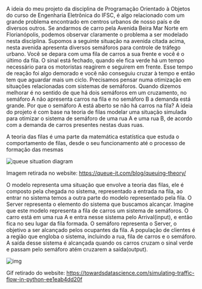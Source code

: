 

A ideia do meu projeto da disciplina de Programação Orientado à Objetos do curso de Engenharia Eletrônica do IFSC, é algo relacionado com um grande problema encontrado em centros urbanos de nosso país e de diversos outros. Se andarmos de carro pela Avenida Beira Mar Norte em Florianópolis, podemos observar claramente o problema a ser modelado nesta disciplina. Supomos a seguinte situação na avenida citada acima, nesta avenida apresenta diversos semáforos para controle de tráfego urbano. Você se depara com uma fila de carros a sua frente e você é o último da fila. O sinal está fechado, quando ele fica verde há um tempo necessário para os motoristas reagirem e seguirem em frente. Esse tempo de reação foi algo demorado e você não conseguiu cruzar à tempo e então tem que aguardar mais um ciclo. Precisamos pensar numa otimização em situações relacionadas com sistemas de semáforos. Quando dizemos melhorar é no sentido de que há dois semáforos em um cruzamento, no semáforo A não apresenta carros na fila e no semáforo B a demanda está grande. Por que o semáforo A está aberto se não há carros na fila? A ideia do projeto é com base na teoria de filas modelar uma situação simulada para otimizar o sistema de semáforo de uma rua A e uma rua B, de acordo com a demanda de carros presentes nestas duas ruas.

A teoria das filas é uma parte da matemática estatística que estuda o comportamento de filas, desde o seu funcionamento até o processo de formação das mesmas 

![queue situation diagram](https://queue-it.com/media/5bhk3gzv/queue-situation-diagram.png)

 

Imagem retirada no website: <https://queue-it.com/blog/queuing-theory/>

 

O modelo representa uma situação que envolve a teoria das filas, ele é composto pela chegada no sistema, representado a entrada na fila, ao entrar no sistema temos a outra parte do modelo representado pela fila. O Server representa o elemento do sistema que buscamos alcançar. Imagine que este modelo representa a fila de carros um sistema de semáforos. O carro está em uma rua A e entra nesse sistema pelo Arrival(input), e então fica no seu lugar da fila formada. O semáforo representa o Server, o objetivo a ser alcançado pelos ocupantes da fila. A população de clientes é a região que engloba o sistema, incluindo a rua, fila de carros e o semáforo. A saída desse sistema é alcançada quando os carros cruzam o sinal verde e passam pelo semáforo atém cruzarem a saída(output).

 ![img](https://miro.medium.com/max/1000/1*6dpXPhWK7U9h4dGxGschxg.gif)

Gif retirado do website: <https://towardsdatascience.com/simulating-traffic-flow-in-python-ee1eab4dd20f>

 
